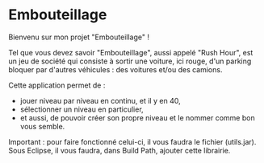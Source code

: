 # Embouteillage

Bienvenu sur mon projet "Embouteillage" !

Tel que vous devez savoir "Embouteillage", aussi appelé "Rush Hour", est un jeu de société qui consiste à sortir une voiture, ici rouge, d'un parking bloquer par d'autres véhicules : des voitures et/ou des camions.

Cette application permet de :
- jouer niveau par niveau en continu, et il y en 40,
- sélectionner un niveau en particulier,
- et aussi, de pouvoir créer son propre niveau et le nommer comme bon vous semble.

Important : pour faire fonctionné celui-ci, il vous faudra le fichier (utils.jar). Sous Eclipse, il vous faudra, dans Build Path, ajouter cette librairie.
